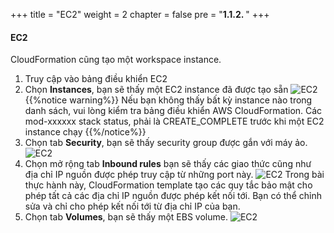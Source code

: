 +++
title = "EC2"
weight = 2
chapter = false
pre = "<b>1.1.2. </b>"
+++

#### EC2

CloudFormation cũng tạo một workspace instance. 
1. Truy cập vào bảng điều khiển EC2
2. Chọn **Instances**, bạn sẽ thấy một EC2 instance đã được tạo sẵn
![EC2](../../../../images/1/12.png?width=90pc)
{{%notice warning%}}
Nếu bạn không thấy bất kỳ instance nào trong danh sách, vui lòng kiểm tra bảng điều khiển AWS CloudFormation. Các mod-xxxxxx stack status, phải là CREATE_COMPLETE trước khi một EC2 instance chạy
{{%/notice%}}
1. Chọn tab **Security**, bạn sẽ thấy security group được gắn với máy ảo.
![EC2](../../../../images/1/13.png?width=90pc)
4. Chọn mở rộng tab **Inbound rules** bạn sẽ thấy các giao thức cũng như địa chỉ IP nguồn được phép truy cập từ những port này.
![EC2](../../../../images/1/14.png?width=90pc)
Trong bài thực hành này, CloudFormation template tạo các quy tắc bảo mật cho phép tất cả các địa chỉ IP nguồn được phép kết nối tới. Bạn có thể chỉnh sửa và chỉ cho phép kết nối tới từ địa chỉ IP của bạn.
5. Chọn tab **Volumes**, bạn sẽ thấy một EBS volume.
![EC2](../../../../images/1/15.png?width=90pc)